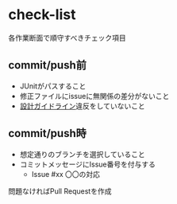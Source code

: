 # check-list

各作業断面で順守すべきチェック項目

## commit/push前

* JUnitがパスすること
* 修正ファイルにissueに無関係の差分がないこと
* [設計ガイドライン](https://github.com/masuda220/business-logic-patterns/wiki/%E8%A8%AD%E8%A8%88%E3%82%AC%E3%82%A4%E3%83%89%E3%83%A9%E3%82%A4%E3%83%B3)違反をしていないこと

## commit/push時

* 想定通りのブランチを選択していること
* コミットメッセージにIssue番号を付与する
    * Issue #xx 〇〇の対応

問題なければPull Requestを作成
